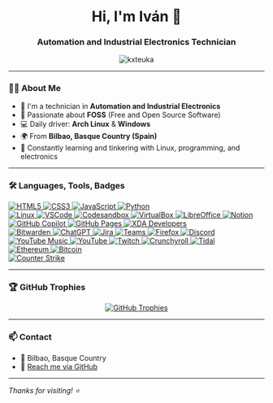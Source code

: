 <h1 align="center">Hi, I'm Iván 👋</h1>
<h3 align="center">Automation and Industrial Electronics Technician</h3>

<p align="center">
  <img src="https://komarev.com/ghpvc/?username=kxteuka&label=Profile%20views&color=0e75b6&style=flat" alt="kxteuka" />
</p>

---

### 👨‍💻 About Me

- 🔧 I'm a technician in **Automation and Industrial Electronics**
- 🐧 Passionate about **FOSS** (Free and Open Source Software)
- 💻 Daily driver: **Arch Linux** & **Windows**
- 🌍 From **Bilbao, Basque Country (Spain)**
- 🌱 Constantly learning and tinkering with Linux, programming, and electronics

---

### 🛠️ Languages, Tools, Badges

<p align="left">
  <!-- Lenguajes -->
  <a href="https://www.w3.org/html/" target="_blank" rel="noreferrer">
    <img src="https://img.shields.io/badge/HTML5-E34F26?style=for-the-badge&logo=html5&logoColor=white" alt="HTML5"/>
  </a>
  <a href="https://www.w3schools.com/css/" target="_blank" rel="noreferrer">
    <img src="https://img.shields.io/badge/CSS3-1572B6?style=for-the-badge&logo=css3&logoColor=white" alt="CSS3"/>
  </a>
  <a href="https://developer.mozilla.org/en-US/docs/Web/JavaScript" target="_blank" rel="noreferrer">
    <img src="https://img.shields.io/badge/JavaScript-323330?style=for-the-badge&logo=javascript&logoColor=F7DF1E" alt="JavaScript"/>
  </a>
  <a href="https://www.python.org" target="_blank" rel="noreferrer">
    <img src="https://img.shields.io/badge/Python-FFD43B?style=for-the-badge&logo=python&logoColor=blue" alt="Python"/>
  </a>
  <br>

  <!-- SO y herramientas -->
  <a href="https://www.linux.org/" target="_blank" rel="noreferrer">
    <img src="https://img.shields.io/badge/Arch_Linux-1793D1?style=for-the-badge&logo=arch-linux&logoColor=white" alt="Linux"/>
  </a>
  <a href="https://code.visualstudio.com/" target="_blank" rel="noreferrer">
    <img src="https://img.shields.io/badge/Visual_Studio_Code-0078D4?style=for-the-badge&logo=visual-studio-code&logoColor=white" alt="VSCode"/>
  </a>
  <a href="https://codesandbox.io/" target="_blank" rel="noreferrer">
    <img src="https://img.shields.io/badge/Codesandbox-000000?style=for-the-badge&logo=codesandbox&logoColor=white" alt="Codesandbox"/>
  </a>
  <a href="https://www.virtualbox.org/" target="_blank" rel="noreferrer">
    <img src="https://img.shields.io/badge/VirtualBox-21416b?style=for-the-badge&logo=virtualbox&logoColor=white" alt="VirtualBox"/>
  </a>
  <a href="https://www.libreoffice.org/" target="_blank" rel="noreferrer">
    <img src="https://img.shields.io/badge/LibreOffice-18A303?style=for-the-badge&logo=libreoffice&logoColor=white" alt="LibreOffice"/>
  </a>
  <a href="https://www.notion.so/" target="_blank" rel="noreferrer">
    <img src="https://img.shields.io/badge/Notion-000000?style=for-the-badge&logo=notion&logoColor=white" alt="Notion"/>
  </a>
  <a href="https://github.com/features/copilot" target="_blank" rel="noreferrer">
    <img src="https://img.shields.io/badge/GitHub_Copilot-000000?style=for-the-badge&logo=githubcopilot&logoColor=white" alt="GitHub Copilot"/>
  </a>
  <a href="https://pages.github.com/" target="_blank" rel="noreferrer">
    <img src="https://img.shields.io/badge/GitHub_Pages-222222?style=for-the-badge&logo=github&logoColor=white" alt="GitHub Pages"/>
  </a>
  <a href="https://www.xda-developers.com/" target="_blank" rel="noreferrer">
    <img src="https://img.shields.io/badge/XDA_Developers-2DAAE9?style=for-the-badge&logo=xda-developers&logoColor=white" alt="XDA Developers"/>
  </a>
  <br>

  <!-- Apps y productividad -->
  <a href="https://bitwarden.com/" target="_blank" rel="noreferrer">
    <img src="https://img.shields.io/badge/Bitwarden-175DDC?style=for-the-badge&logo=bitwarden&logoColor=white" alt="Bitwarden"/>
  </a>
  <a href="https://openai.com/chatgpt" target="_blank" rel="noreferrer">
    <img src="https://img.shields.io/badge/ChatGPT-74aa9c?style=for-the-badge&logo=openai&logoColor=white" alt="ChatGPT"/>
  </a>
  <a href="https://www.atlassian.com/software/jira" target="_blank" rel="noreferrer">
    <img src="https://img.shields.io/badge/Jira-0052CC?style=for-the-badge&logo=jira&logoColor=white" alt="Jira"/>
  </a>
  <a href="https://www.microsoft.com/en/microsoft-teams/" target="_blank" rel="noreferrer">
    <img src="https://img.shields.io/badge/Microsoft_Teams-6264A7?style=for-the-badge&logo=microsoft-teams&logoColor=white" alt="Teams"/>
  </a>
  <a href="https://www.mozilla.org/firefox/" target="_blank" rel="noreferrer">
    <img src="https://img.shields.io/badge/Firefox-FF7139?style=for-the-badge&logo=firefox-browser&logoColor=white" alt="Firefox"/>
  </a>
  <a href="https://discord.com/" target="_blank" rel="noreferrer">
    <img src="https://img.shields.io/badge/Discord-5865F2?style=for-the-badge&logo=discord&logoColor=white" alt="Discord"/>
  </a>
  <br>

  <!-- Streaming -->
  <a href="https://music.youtube.com/" target="_blank" rel="noreferrer">
    <img src="https://img.shields.io/badge/YouTube_Music-FF0000?style=for-the-badge&logo=youtube-music&logoColor=white" alt="YouTube Music"/>
  </a>
  <a href="https://www.youtube.com/" target="_blank" rel="noreferrer">
    <img src="https://img.shields.io/badge/YouTube-FF0000?style=for-the-badge&logo=youtube&logoColor=white" alt="YouTube"/>
  </a>
  <a href="https://www.twitch.tv/" target="_blank" rel="noreferrer">
    <img src="https://img.shields.io/badge/Twitch-9146FF?style=for-the-badge&logo=twitch&logoColor=white" alt="Twitch"/>
  </a>
  <a href="https://www.crunchyroll.com/" target="_blank" rel="noreferrer">
    <img src="https://img.shields.io/badge/Crunchyroll-F47521?style=for-the-badge&logo=crunchyroll&logoColor=white" alt="Crunchyroll"/>
  </a>
  <a href="https://tidal.com/" target="_blank" rel="noreferrer">
    <img src="https://img.shields.io/badge/Tidal-000000?style=for-the-badge&logo=tidal&logoColor=white" alt="Tidal"/>
  </a>
  <br>

  <!-- Cripto -->
  <a href="https://ethereum.org/" target="_blank" rel="noreferrer">
    <img src="https://img.shields.io/badge/Ethereum-3C3C3D?style=for-the-badge&logo=ethereum&logoColor=white" alt="Ethereum"/>
  </a>
  <a href="https://bitcoin.org/" target="_blank" rel="noreferrer">
    <img src="https://img.shields.io/badge/Bitcoin-000000?style=for-the-badge&logo=bitcoin&logoColor=white" alt="Bitcoin"/>
  </a>
  <br>

  <!-- Juegos -->
  <a href="https://www.counter-strike.net/" target="_blank" rel="noreferrer">
    <img src="https://img.shields.io/badge/Counter_Strike-000000?style=for-the-badge&logo=counter-strike&logoColor=white" alt="Counter Strike"/>
  </a>
</p>

---

### 🏆 GitHub Trophies

<p align="center">
  <a href="https://github.com/ryo-ma/github-profile-trophy">
    <img src="https://github-profile-trophy.vercel.app/?username=kxteuka&theme=algolia&margin-w=15&margin-h=15" alt="GitHub Trophies" />
  </a>
</p>

---

### 📫 Contact

- 📍 Bilbao, Basque Country  
- 📧 [Reach me via GitHub](https://github.com/kxteuka)

---

_Thanks for visiting! ⭐️_
